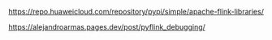 

https://repo.huaweicloud.com/repository/pypi/simple/apache-flink-libraries/

https://alejandroarmas.pages.dev/post/pyflink_debugging/